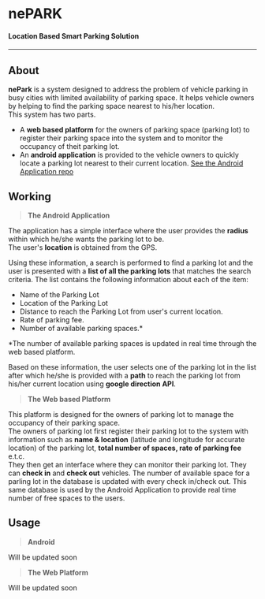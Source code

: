 # nePARK
#### Location Based Smart Parking Solution
<hr>

## About
__nePark__ is a system designed to address the problem of vehicle parking in busy cities with limited availability of parking space. It helps vehicle owners by helping to find the parking space nearest to his/her location.
<br>
This system has two parts. 
- A __web based platform__ for the owners of parking space (parking lot) to register their parking space into the system and to monitor the occupancy of theit parking lot.
- An __android application__ is provided to the vehicle owners to quickly locate a parking lot nearest to their current location. <a href="https://github.com/dependra50/NePark">See the Android Application repo</a>

## Working
> __The Android Application__

The application has a simple interface where the user provides the __radius__ within which he/she wants the parking lot to be.<br>
The user's __location__ is obtained from the GPS.<br>

Using these information, a search is performed to find a parking lot and the user is presented with a __list of all the parking lots__ that matches the search criteria. The list contains the following information about each of the item:
- Name of the Parking Lot
- Location of the Parking Lot
- Distance to reach the Parking Lot from user's current location.
- Rate of parking fee.
- Number of available parking spaces.*

*The number of available parking spaces is updated in real time through the web based platform.

Based on these information, the user selects one of the parking lot in the list after which he/she is provided with a __path__ to reach the parking lot from his/her current location using __google direction API__.

> __The Web based Platform__

This platform is designed for the owners of parking lot to manage the occupancy of their parking space. <br>
The owners of parking lot first register their parking lot to the system with information such as __name & location__ (latitude and longitude for accurate location) of the parking lot, __total number of spaces, rate of parking fee__ e.t.c.<br>
They then get an interface where they can monitor their parking lot. They can __check in__ and __check out__ vehicles. The number of available space for a parling lot in the database is updated with every check in/check out. This same database is used by the Android Application to provide real time number of free spaces to the users.

## Usage
> __Android__

Will be updated soon

> __The Web Platform__

Will be updated soon
